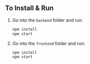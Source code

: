 ## To Install & Run

1. Go into the `backend` folder and run:
    ```bash
    npm install
    npm start
    ```

2. Go into the `frontend` folder and run:
    ```bash
    npm install
    npm start
    ```